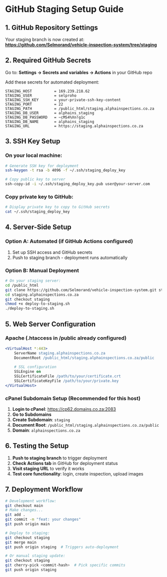 # GitHub Staging Setup Guide

## 1. GitHub Repository Settings

Your staging branch is now created at:
**https://github.com/Selmorand/vehicle-inspection-system/tree/staging**

## 2. Required GitHub Secrets

Go to: **Settings → Secrets and variables → Actions** in your GitHub repo

Add these secrets for automated deployment:

```
STAGING_HOST          = 169.239.218.62 
STAGING_USER          = selproho  
STAGING_SSH_KEY       = your-private-ssh-key-content
STAGING_PORT          = 22
STAGING_PATH          = /public_html/staging.alphainspections.co.za
STAGING_DB_USER       = alphains_staging
STAGING_DB_PASSWORD   = ~cMS4%Xn!g1c  
STAGING_DB_NAME       = alphains_staging
STAGING_URL           = https://staging.alphainspections.co.za
```

## 3. SSH Key Setup

### On your local machine:
```bash
# Generate SSH key for deployment
ssh-keygen -t rsa -b 4096 -f ~/.ssh/staging_deploy_key

# Copy public key to server
ssh-copy-id -i ~/.ssh/staging_deploy_key.pub user@your-server.com
```

### Copy private key to GitHub:
```bash
# Display private key to copy to GitHub secrets
cat ~/.ssh/staging_deploy_key
```

## 4. Server-Side Setup

### Option A: Automated (if GitHub Actions configured)
1. Set up SSH access and GitHub secrets
2. Push to staging branch - deployment runs automatically

### Option B: Manual Deployment  
```bash
# On your staging server:
cd /public_html
git clone https://github.com/Selmorand/vehicle-inspection-system.git staging.alphainspections.co.za
cd staging.alphainspections.co.za
git checkout staging
chmod +x deploy-to-staging.sh
./deploy-to-staging.sh
```

## 5. Web Server Configuration

### Apache (.htaccess in /public already configured)
```apache
<VirtualHost *:443>
    ServerName staging.alphainspections.co.za
    DocumentRoot /public_html/staging.alphainspections.co.za/public
    
    # SSL configuration
    SSLEngine on
    SSLCertificateFile /path/to/your/certificate.crt
    SSLCertificateKeyFile /path/to/your/private.key
</VirtualHost>
```

### cPanel Subdomain Setup (Recommended for this host)
1. **Login to cPanel**: https://cp62.domains.co.za:2083
2. **Go to Subdomains**
3. **Create Subdomain**: `staging` 
4. **Document Root**: `/public_html/staging.alphainspections.co.za/public`
5. **Domain**: `alphainspections.co.za`

## 6. Testing the Setup

1. **Push to staging branch** to trigger deployment
2. **Check Actions tab** in GitHub for deployment status
3. **Visit staging URL** to verify it works
4. **Test core functionality**: login, create inspection, upload images

## 7. Deployment Workflow

```bash
# Development workflow:
git checkout main
# Make changes...
git add .
git commit -m "feat: your changes"
git push origin main

# Deploy to staging:
git checkout staging  
git merge main
git push origin staging  # Triggers auto-deployment

# Or manual staging update:
git checkout staging
git cherry-pick <commit-hash>  # Pick specific commits
git push origin staging
```